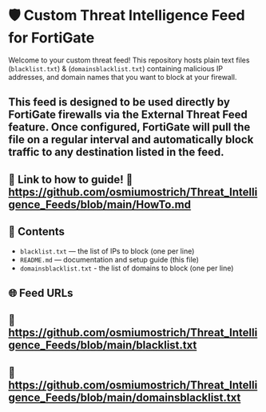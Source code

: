 # 🛡️ Custom Threat Intelligence Feed for FortiGate

Welcome to your custom threat feed! This repository hosts plain text files (`blacklist.txt`) & (`domainsblacklist.txt`) containing malicious IP addresses, and domain names that you want to block at your firewall.

This feed is designed to be **used directly by FortiGate firewalls** via the External Threat Feed feature. Once configured, FortiGate will **pull the file on a regular interval** and automatically block traffic to any destination listed in the feed.
---
📑 Link to how to guide! 🔗 https://github.com/osmiumostrich/Threat_Intelligence_Feeds/blob/main/HowTo.md
---

## 📄 Contents

- `blacklist.txt` — the list of IPs to block (one per line)
- `README.md` — documentation and setup guide (this file)
- `domainsblacklist.txt` - the list of domains to block (one per line)

## 🌐 Feed URLs

## 🔗 https://github.com/osmiumostrich/Threat_Intelligence_Feeds/blob/main/blacklist.txt
## 🔗 https://github.com/osmiumostrich/Threat_Intelligence_Feeds/blob/main/domainsblacklist.txt
